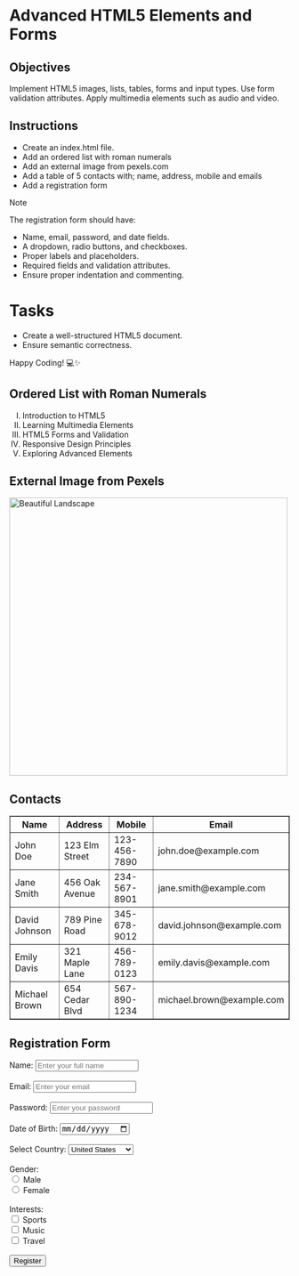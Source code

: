 # Advanced HTML5 Elements and Forms

## Objectives
Implement HTML5 images, lists, tables, forms and input types.
Use form validation attributes.
Apply multimedia elements such as audio and video.

## Instructions

- Create an index.html file.
- Add an ordered list with roman numerals
- Add an external image from pexels.com
- Add a table of 5 contacts with; name, address, mobile and emails
- Add a registration form

>[!NOTE]
>  The registration form should have:
>- Name, email, password, and date fields.
>- A dropdown, radio buttons, and checkboxes.
>- Proper labels and placeholders.
>- Required fields and validation attributes.
>- Ensure proper indentation and commenting.
 
# Tasks
- Create a well-structured HTML5 document.
- Ensure semantic correctness.

Happy Coding! 💻✨

<!DOCTYPE html>
<html lang="en">
<head>
    <meta charset="UTF-8">
    <meta name="viewport" content="width=device-width, initial-scale=1.0">
    <title>Advanced HTML5 Elements and Forms</title>
</head>
<body>
    <h2>Ordered List with Roman Numerals</h2>
    <ol type="I">
        <li>Introduction to HTML5</li>
        <li>Learning Multimedia Elements</li>
        <li>HTML5 Forms and Validation</li>
        <li>Responsive Design Principles</li>
        <li>Exploring Advanced Elements</li>
    </ol>
    <h2>External Image from Pexels</h2>
    <img src="https://images.pexels.com/photos/460672/pexels-photo-460672.jpeg" alt="Beautiful Landscape" width="500">
    <h2>Contacts</h2>
    <table border="1">
        <thead>
            <tr>
                <th>Name</th>
                <th>Address</th>
                <th>Mobile</th>
                <th>Email</th>
            </tr>
        </thead>
        <tbody>
            <tr>
                <td>John Doe</td>
                <td>123 Elm Street</td>
                <td>123-456-7890</td>
                <td>john.doe@example.com</td>
            </tr>
            <tr>
                <td>Jane Smith</td>
                <td>456 Oak Avenue</td>
                <td>234-567-8901</td>
                <td>jane.smith@example.com</td>
            </tr>
            <tr>
                <td>David Johnson</td>
                <td>789 Pine Road</td>
                <td>345-678-9012</td>
                <td>david.johnson@example.com</td>
            </tr>
            <tr>
                <td>Emily Davis</td>
                <td>321 Maple Lane</td>
                <td>456-789-0123</td>
                <td>emily.davis@example.com</td>
            </tr>
            <tr>
                <td>Michael Brown</td>
                <td>654 Cedar Blvd</td>
                <td>567-890-1234</td>
                <td>michael.brown@example.com</td>
            </tr>
        </tbody>
    </table>
    <h2>Registration Form</h2>
    <form action="/submit" method="POST">
        <label for="name">Name:</label>
        <input type="text" id="name" name="name" placeholder="Enter your full name" required><br><br>
        <label for="email">Email:</label>
        <input type="email" id="email" name="email" placeholder="Enter your email" required><br><br>
        <label for="password">Password:</label>
        <input type="password" id="password" name="password" placeholder="Enter your password" required><br><br>
        <label for="dob">Date of Birth:</label>
        <input type="date" id="dob" name="dob" required><br><br>
        <label for="country">Select Country:</label>
        <select id="country" name="country" required>
            <option value="USA">United States</option>
            <option value="UK">United Kingdom</option>
            <option value="Canada">Canada</option>
            <option value="Australia">Australia</option>
        </select><br><br>
        <label>Gender:</label><br>
        <input type="radio" id="male" name="gender" value="male" required>
        <label for="male">Male</label><br>
        <input type="radio" id="female" name="gender" value="female" required>
        <label for="female">Female</label><br><br>
        <label>Interests:</label><br>
        <input type="checkbox" id="sports" name="interests" value="sports">
        <label for="sports">Sports</label><br>
        <input type="checkbox" id="music" name="interests" value="music">
        <label for="music">Music</label><br>
        <input type="checkbox" id="travel" name="interests" value="travel">
        <label for="travel">Travel</label><br><br>
        <input type="submit" value="Register">
    </form>
</body>
</html>
